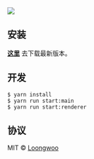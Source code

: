 <img src="https://github.com/zenghongtu/Mob/blob/master/build/icons/128x128.png" />

## 安装

[**这里**](https://github.com/zenghongtu/Mob/releases/latest) 去下载最新版本。

## 开发

```
$ yarn install
$ yarn run start:main
$ yarn run start:renderer
```

## 协议

MIT © [Loongwoo](https://github.com/Loongwoo)

